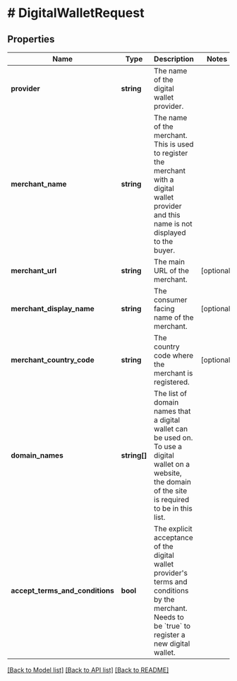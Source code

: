 # # DigitalWalletRequest

## Properties

Name | Type | Description | Notes
------------ | ------------- | ------------- | -------------
**provider** | **string** | The name of the digital wallet provider. |
**merchant_name** | **string** | The name of the merchant. This is used to register the merchant with a digital wallet provider and this name is not displayed to the buyer. |
**merchant_url** | **string** | The main URL of the merchant. | [optional]
**merchant_display_name** | **string** | The consumer facing name of the merchant. | [optional]
**merchant_country_code** | **string** | The country code where the merchant is registered. | [optional]
**domain_names** | **string[]** | The list of domain names that a digital wallet can be used on. To use a digital wallet on a website, the domain of the site is required to be in this list. |
**accept_terms_and_conditions** | **bool** | The explicit acceptance of the digital wallet provider&#39;s terms and conditions by the merchant. Needs to be &#x60;true&#x60; to register a new digital wallet. |

[[Back to Model list]](../../README.md#models) [[Back to API list]](../../README.md#endpoints) [[Back to README]](../../README.md)
